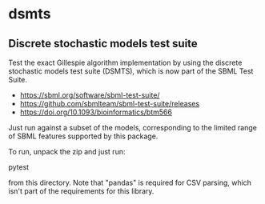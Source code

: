 # dsmts

## Discrete stochastic models test suite

Test the exact Gillespie algorithm implementation by using the discrete stochastic models test suite (DSMTS), which is now part of the SBML Test Suite. 

* https://sbml.org/software/sbml-test-suite/
* https://github.com/sbmlteam/sbml-test-suite/releases
* https://doi.org/10.1093/bioinformatics/btm566

Just run against a subset of the models, corresponding to the limited range of SBML features supported by this package.

To run, unpack the zip and just run:

pytest

from this directory. Note that "pandas" is required for CSV parsing,
which isn't part of the requirements for this library.

